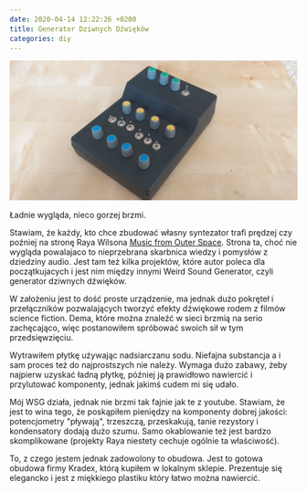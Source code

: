 ```yaml
---
date: 2020-04-14 12:22:26 +0200
title: Generator Dziwnych Dźwięków
categories: diy
---
```


![weird sound generator](/img/mfos-weird-sound-generator-min.jpg)

Ładnie wygląda, nieco gorzej brzmi.

Stawiam, że każdy, kto chce zbudować własny syntezator trafi prędzej czy poźniej na stronę Raya Wilsona [Music from Outer Space](http://musicfromouterspace.com/). Strona ta, choć nie wygląda powalajaco to nieprzebrana skarbnica wiedzy i pomysłów z dziedziny audio. Jest tam też kilka projektów, które autor poleca dla początkujacych i jest nim między innymi Weird Sound Generator, czyli generator dziwnych dźwięków.

W założeniu jest to dość proste urządzenie, ma jednak dużo pokręteł i przełączników pozwalających tworzyć efekty dźwiękowe rodem z filmów science fiction. Dema, które można znaleźć w sieci brzmią na serio zachęcająco, więc postanowiłem spróbować swoich sił w tym przedsięwzięciu.

Wytrawiłem płytkę używając nadsiarczanu sodu. Niefajna substancja a i sam proces też do najprostszych nie należy. Wymaga dużo zabawy, żeby najpierw uzyskać ładną płytkę, później ją prawidłowo nawiercić i przylutować komponenty, jednak jakimś cudem mi się udało.

Mój WSG działa, jednak nie brzmi tak fajnie jak te z youtube. Stawiam, że jest to wina tego, że poskąpiłem pieniędzy na komponenty dobrej jakości: potencjometry "pływają", trzeszczą, przeskakują, tanie rezystory i kondensatory dodają dużo szumu. Samo okablowanie też jest bardzo skomplikowane (projekty Raya niestety cechuje ogólnie ta właściwość).

To, z czego jestem jednak zadowolony to obudowa. Jest to gotowa obudowa firmy Kradex, którą kupiłem w lokalnym sklepie. Prezentuje się elegancko i jest z miękkiego plastiku który łatwo można nawiercić.
